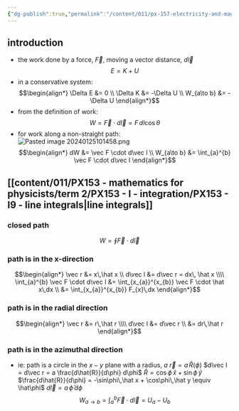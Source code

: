 ```yaml
---
{"dg-publish":true,"permalink":"/content/011/px-157-electricity-and-magnetism/px-157-b-electric-fields/ii-potentials/px-157-b7a-electric-potential-energy/","noteIcon":"1","created":"2025-08-27T13:14:04.828+01:00","updated":"2024-11-26T20:08:21.000+00:00"}
---
```


## introduction
- the work done by a force, $\vec F$, moving a vector distance, $d\vec l$
$$
E = K + U
$$
- in a conservative system:
$$\begin{align*}
\Delta E &= 0 \\
\Delta K &= -\Delta U \\
W_{a\to b} &= -\Delta U
\end{align*}$$
- from the definition of work:
$$
W = \vec F\cdot d\vec l = F\,dl\cos\theta
$$
- for work along a non-straight path:
	![Pasted image 20240125101458.png](/img/user/pics/Pasted%20image%2020240125101458.png)
	$$\begin{align*}
		dW &= \vec F \cdot d\vec l \\
		W_{a\to b} &= \int_{a}^{b} \vec F \cdot d\vec l
	\end{align*}$$
## [[content/011/PX153 - mathematics for physicists/term 2/PX153 - I - integration/PX153 - I9 - line integrals\|line integrals]]
### closed path
$$
W = \oint \vec F \cdot d\vec l
$$
### path is in the x-direction
$$\begin{align*}
	\vec r &= x\,\hat x \\
	d\vec l &= d\vec r = dx\, \hat x \\\\
	\int_{a}^{b} \vec F \cdot d\vec l &= \int_{x_{a}}^{x_{b}} \vec F \cdot \hat x\,dx \\
	&= \int_{x_{a}}^{x_{b}} F_{x}\,dx
\end{align*}$$

### path is in the radial direction
$$\begin{align*}
	\vec r &= r\,\hat r \\\\
	d\vec l &= d\vec r \\
	&= dr\,\hat r
\end{align*}$$

### path is in the azimuthal direction
- ie: path is a circle in the $x-y$ plane with a radius, $a$
	$\vec r = a\,\hat R(\phi)$
	$d\vec l = d\vec r = a \frac{d\hat{R}}{d\phi} d\phi$
	$\hat R = \cos\phi\,\hat x + \sin\phi\,\hat y$
	$\frac{d\hat{R}}{d\phi} = -\sin\phi\,\hat x + \cos\phi\,\hat y \equiv \hat\phi$
	$d\vec l = a\,\hat\phi\,d\phi$
$$
W_{a\to b} = \int_{a}^{b} \vec F\cdot d\vec l = U_{a}- U_{b}
$$
